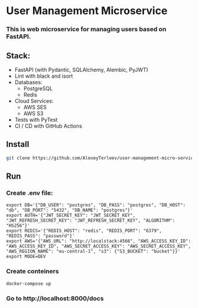 # User Management Microservice

### This is web microservice for managing users based on FastAPI. 

## Stack:
- FastAPI (with Pydantic, SQLAlchemy, Alembic, PyJWT)
- Lint with black and isort
- Databases:
    - PostgreSQL
    - Redis
- Cloud Services:
    - AWS SES
    - AWS S3
- Tests with PyTest
- CI / CD with GitHub Actions

## Install

```bash
git clone https://github.com/AlexeyTerleev/user-management-micro-service.git
```

## Run
### Create .env file:
```
export DB='{"DB_USER": "postgres", "DB_PASS": "postgres", "DB_HOST": "db", "DB_PORT": "5432", "DB_NAME": "postgres"}'
export AUTH='{"JWT_SECRET_KEY": "JWT_SECRET_KEY", "JWT_REFRESH_SECRET_KEY": "JWT_REFRESH_SECRET_KEY", "ALGORITHM": "HS256"}'
export REDIS='{"REDIS_HOST": "redis", "REDIS_PORT": "6379", "REDIS_PASS": "password"}'
export AWS='{"AWS_URL": "http://localstack:4566", "AWS_ACCESS_KEY_ID": "AWS_ACCESS_KEY_ID", "AWS_SECRET_ACCESS_KEY": "AWS_SECRET_ACCESS_KEY", "AWS_REGION_NAME": "eu-central-1", "s3": {"S3_BUCKET": "bucket"}}'
export MODE=DEV
```
### Create conteiners
```bash
docker-compose up
```
### Go to http://localhost:8000/docs